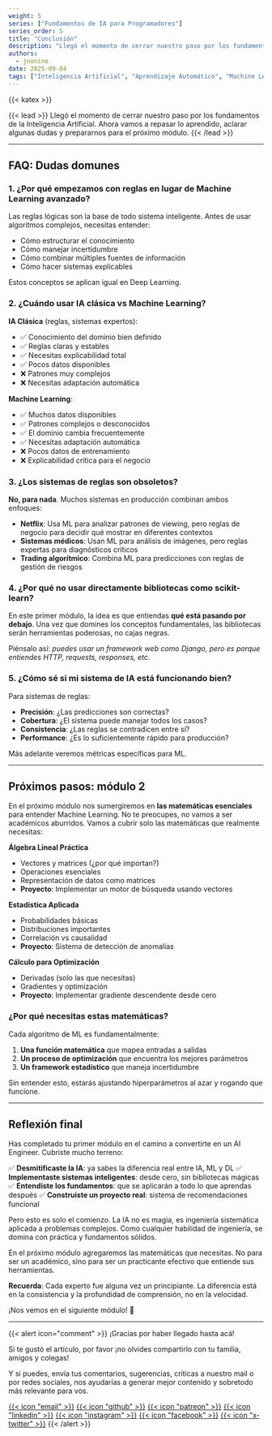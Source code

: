 ```yaml
---
weight: 5
series: ["Fundamentos de IA para Programadores"]
series_order: 5
title: "Conclusión"
description: "Llegó el momento de cerrar nuestro paso por los fundamentos de la Inteligencia Artificial. Ahora vamos a repasar lo aprendido, aclarar algunas dudas y prepararnos para el próximo módulo."
authors:
  - jnonino
date: 2025-09-04
tags: ["Inteligencia Artificial", "Aprendizaje Automático", "Machine Learning"]
---
```

{{< katex >}}

{{< lead >}}
Llegó el momento de cerrar nuestro paso por los fundamentos de la Inteligencia Artificial. Ahora vamos a repasar lo aprendido, aclarar algunas dudas y prepararnos para el próximo módulo.
{{< /lead >}}

---

## FAQ: Dudas domunes

### 1. ¿Por qué empezamos con reglas en lugar de Machine Learning avanzado?

Las reglas lógicas son la base de todo sistema inteligente. Antes de usar algoritmos complejos, necesitas entender:
- Cómo estructurar el conocimiento
- Cómo manejar incertidumbre
- Cómo combinar múltiples fuentes de información
- Cómo hacer sistemas explicables

Estos conceptos se aplican igual en Deep Learning.

### 2. ¿Cuándo usar IA clásica vs Machine Learning?

**IA Clásica** (reglas, sistemas expertos):
- ✅ Conocimiento del dominio bien definido
- ✅ Reglas claras y estables
- ✅ Necesitas explicabilidad total
- ✅ Pocos datos disponibles
- ❌ Patrones muy complejos
- ❌ Necesitas adaptación automática

**Machine Learning**:
- ✅ Muchos datos disponibles
- ✅ Patrones complejos o desconocidos
- ✅ El dominio cambia frecuentemente
- ✅ Necesitas adaptación automática
- ❌ Pocos datos de entrenamiento
- ❌ Explicabilidad crítica para el negocio

### 3. ¿Los sistemas de reglas son obsoletos?

**No, para nada**. Muchos sistemas en producción combinan ambos enfoques:
- **Netflix**: Usa ML para analizar patrones de viewing, pero reglas de negocio para decidir qué mostrar en diferentes contextos
- **Sistemas médicos**: Usan ML para análisis de imágenes, pero reglas expertas para diagnósticos críticos
- **Trading algorítmico**: Combina ML para predicciones con reglas de gestión de riesgos

### 4. ¿Por qué no usar directamente bibliotecas como scikit-learn?

En este primer módulo, la idea es que entiendas **qué está pasando por debajo**. Una vez que domines los conceptos fundamentales, las bibliotecas serán herramientas poderosas, no cajas negras.

Piénsalo así: *puedes usar un framework web como Django, pero es porque entiendes HTTP, requests, responses, etc*.

### 5. ¿Cómo sé si mi sistema de IA está funcionando bien?

Para sistemas de reglas:
- **Precisión**: ¿Las predicciones son correctas?
- **Cobertura**: ¿El sistema puede manejar todos los casos?
- **Consistencia**: ¿Las reglas se contradicen entre sí?
- **Performance**: ¿Es lo suficientemente rápido para producción?

Más adelante veremos métricas específicas para ML.

---

## Próximos pasos: módulo 2

En el próximo módulo nos sumergiremos en **las matemáticas esenciales** para entender Machine Learning. No te preocupes, no vamos a ser académicos aburridos. Vamos a cubrir solo las matemáticas que realmente necesitas:

**Álgebra Lineal Práctica**
- Vectores y matrices (¿por qué importan?)
- Operaciones esenciales
- Representación de datos como matrices
- **Proyecto**: Implementar un motor de búsqueda usando vectores

**Estadística Aplicada**
- Probabilidades básicas
- Distribuciones importantes
- Correlación vs causalidad
- **Proyecto**: Sistema de detección de anomalías

**Cálculo para Optimización**
- Derivadas (solo las que necesitas)
- Gradientes y optimización
- **Proyecto**: Implementar gradiente descendente desde cero

### ¿Por qué necesitas estas matemáticas?

Cada algoritmo de ML es fundamentalmente:
1. **Una función matemática** que mapea entradas a salidas
2. **Un proceso de optimización** que encuentra los mejores parámetros
3. **Un framework estadístico** que maneja incertidumbre

Sin entender esto, estarás ajustando hiperparámetros al azar y rogando que funcione.

---

## Reflexión final

Has completado tu primer módulo en el camino a convertirte en un AI Engineer. Cubriste mucho terreno:

✅ **Desmitificaste la IA**: ya sabes la diferencia real entre IA, ML y DL
✅ **Implementaste sistemas inteligentes**: desde cero, sin bibliotecas mágicas
✅ **Entendiste los fundamentos**: que se aplicarán a todo lo que aprendas después
✅ **Construiste un proyecto real**: sistema de recomendaciones funcional

Pero esto es solo el comienzo. La IA no es magia, es ingeniería sistemática aplicada a problemas complejos. Como cualquier habilidad de ingeniería, se domina con práctica y fundamentos sólidos.

En el próximo módulo agregaremos las matemáticas que necesitas. No para ser un académico, sino para ser un practicante efectivo que entiende sus herramientas.

**Recuerda**: Cada experto fue alguna vez un principiante. La diferencia está en la consistencia y la profundidad de comprensión, no en la velocidad.

¡Nos vemos en el siguiente módulo! 🚀

---

{{< alert icon="comment" >}}
¡Gracias por haber llegado hasta acá!

Si te gustó el artículo, por favor ¡no olvides compartirlo con tu familia, amigos y colegas!

Y si puedes, envía tus comentarios, sugerencias, críticas a nuestro mail o por redes sociales, nos ayudarías a generar mejor contenido y sobretodo más relevante para vos.

[{{< icon "email" >}}](mailto:learn.software.eng@gmail.com)
[{{< icon "github" >}}](https://github.com/learn-software-engineering)
[{{< icon "patreon" >}}](https://patreon.com/learnsoftwareeng)
[{{< icon "linkedin" >}}](https://linkedin.com/company/learn-software)
[{{< icon "instagram" >}}](https://www.instagram.com/learnsoftwareeng)
[{{< icon "facebook" >}}](https://www.facebook.com/learn.software.eng)
[{{< icon "x-twitter" >}}](https://x.com/software45687)
{{< /alert >}}
